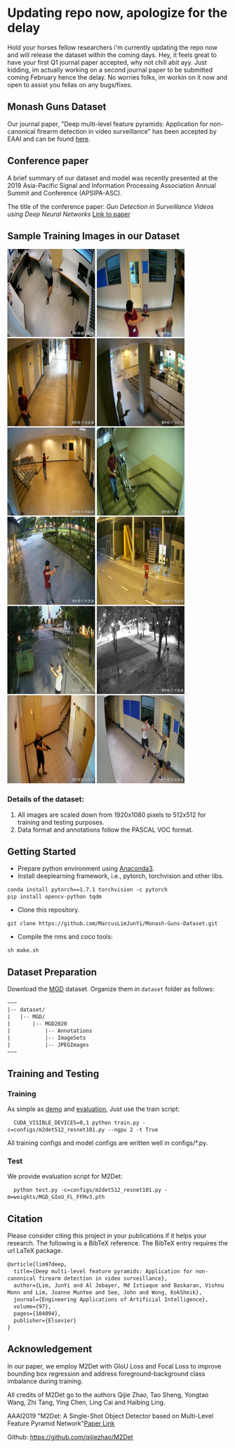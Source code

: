 # Updating repo now, apologize for the delay
Hold your horses fellow researchers i'm currently updating the repo now and will release the dataset within the coming days. Hey, it feels great to have your first Q1 journal paper accepted, why not chill abit ayy. Just kidding, im actually working on a second journal paper to be submitted coming February hence the delay. No worries folks, im workin on it now and open to assist you fellas on any bugs/fixes. 
  
## Monash Guns Dataset
Our journal paper, "Deep multi-level feature pyramids: Application for non-canonical firearm detection in video surveillance" has been accepted by EAAI and can be found [here](https://www.sciencedirect.com/science/article/abs/pii/S0952197620303456). 

## Conference paper
A brief summary of our dataset and model was recently presented at the 2019 Asia-Pacific Signal and Information Processing Association Annual Summit and Conference (APSIPA-ASC).

The title of the conference paper: *Gun Detection in Surveillance Videos using Deep Neural Networks* [Link to paper](https://marcuslimjunyi.github.io/papers/Gun%20Detection%20in%20Surveillance%20Videos%20using%20Deep%20Neural%20Networks.pdf)

## Sample Training Images in our Dataset
<img src="/images/pistol_1.jpg" width="200"> <img src="/images/pistol_1268.jpg" width="200"> <img src="/images/pistol_1476.jpg" width="200"> <img src="/images/pistol_1511.jpg" width="200"> <img src="/images/pistol_1574.jpg" width="200"> <img src="/images/pistol_1659.jpg" width="200"> <img src="/images/pistol_1931.jpg" width="200"> <img src="/images/pistol_2023.jpg" width="200"> <img src="/images/pistol_2038.jpg" width="200"> <img src="/images/pistol_2078.jpg" width="200"> <img src="/images/pistol_2730.jpg" width="200"> <img src="/images/pistol_318.jpg" width="200">

### Details of the dataset:
1) All images are scaled down from 1920x1080 pixels to 512x512 for training and testing purposes.
2) Data format and annotations follow the PASCAL VOC format.

## Getting Started
- Prepare python environment using [Anaconda3](https://www.anaconda.com/download/).
- Install deeplearning framework, i.e., pytorch, torchvision and other libs.

```Shell
conda install pytorch==1.7.1 torchvision -c pytorch
pip install opencv-python tqdm
```
- Clone this repository.
```Shell
git clone https://github.com/MarcusLimJunYi/Monash-Guns-Dataset.git
```
- Compile the nms and coco tools:

```Shell
sh make.sh
```

## Dataset Preparation
Download the [MGD]() dataset. Organize them in `dataset` folder as follows:

    ~~~
    |-- dataset/
    |   |-- MGD/
    |       |-- MGD2020
    |           |-- Annotations
    |           |-- ImageSets
    |           |-- JPEGImages
    ~~~

## Training and Testing
### Training

As simple as [demo](#Demo) and [evaluation](#Evaluation), Just use the train script:
```Shell
  CUDA_VISIBLE_DEVICES=0,1 python train.py -c=configs/m2det512_resnet101.py --ngpu 2 -t True
```
All training configs and model configs are written well in configs/*.py.

### Test
We provide evaluation script for M2Det:
```Shell
  python test.py -c=configs/m2det512_resnet101.py -m=weights/MGD_GIoU_FL_FFMv3.pth
```

## Citation
Please consider citing this project in your publications if it helps your research. The following is a BibTeX reference. The BibTeX entry requires the url LaTeX package.

~~~
@article{lim97deep,
  title={Deep multi-level feature pyramids: Application for non-canonical firearm detection in video surveillance},
  author={Lim, JunYi and Al Jobayer, Md Istiaque and Baskaran, Vishnu Monn and Lim, Joanne MunYee and See, John and Wong, KokSheik},
  journal={Engineering Applications of Artificial Intelligence},
  volume={97},
  pages={104094},
  publisher={Elsevier}
}
~~~

## Acknowledgement
In our paper, we employ M2Det with GIoU Loss and Focal Loss to improve bounding box regression and address foreground-background class imbalance during training.

All credits of M2Det go to the authors Qijie Zhao, Tao Sheng, Yongtao Wang, Zhi Tang, Ying Chen, Ling Cai and Haibing Ling.

AAAI2019 "M2Det: A Single-Shot Object Detector based on Multi-Level Feature Pyramid Network"[Paper Link](https://qijiezhao.github.io/imgs/m2det.pdf)

Github: https://github.com/qijiezhao/M2Det

